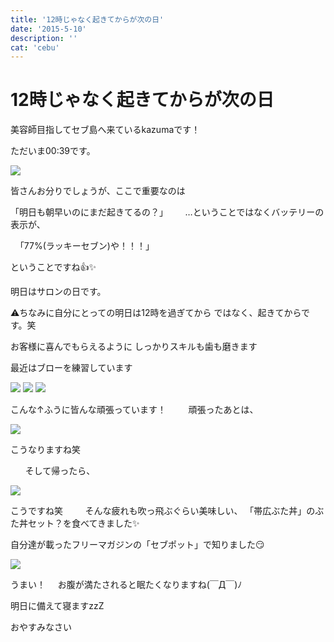 ```yaml
---
title: '12時じゃなく起きてからが次の日'
date: '2015-5-10'
description: ''
cat: 'cebu'
---
```



# 12時じゃなく起きてからが次の日

美容師目指してセブ島へ来ているkazumaです！







ただいま00:39です。


![](../../img/2015-5-10.jpg)


皆さんお分りでしょうが、ここで重要なのは








「明日も朝早いのにまだ起きてるの？」
 
 
 
…ということではなくバッテリーの表示が、






 
「77%(ラッキーセブン)や！！！」
 
 


ということですね👍✨










明日はサロンの日です。


⚠️ちなみに自分にとっての明日は12時を過ぎてから
ではなく、起きてからです。笑






お客様に喜んでもらえるように
しっかりスキルも歯も磨きます












最近はブローを練習しています


  
![](../../img/2015-5-10_2.jpg)
![](../../img/2015-5-10_3.jpg)
![](../../img/2015-5-10_4.jpg)


こんな↑ふうに皆んな頑張っています！
 
 
 
 
頑張ったあとは、
 


![](../../img/2015-5-10_5.jpg)




こうなりますね笑
 
 


 
 
 
そして帰ったら、


![](../../img/2015-5-10_6.jpg)


こうですね笑
 
 
 
 
そんな疲れも吹っ飛ぶぐらい美味しい、
「帯広ぶた丼」のぶた丼セット？を食べてきました✨










自分達が載ったフリーマガジンの「セブポット」で知りました😏


![](../../img/2015-5-10_7.jpg)


うまい！
 
 
お腹が満たされると眠たくなりますね(￣Д￣)ﾉ




明日に備えて寝ますzzZ






おやすみなさい

